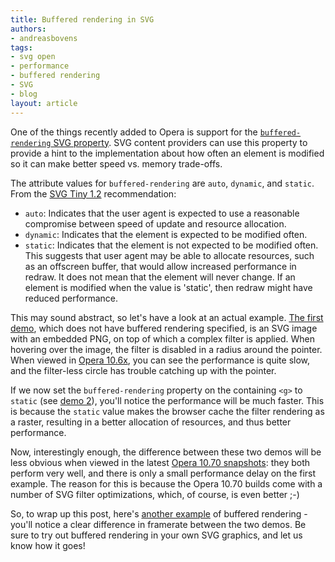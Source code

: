 ```yaml
---
title: Buffered rendering in SVG
authors:
- andreasbovens
tags:
- svg open
- performance
- buffered rendering
- SVG
- blog
layout: article
---
```

<p>One of the things recently added to Opera is support for the <a href="http://www.w3.org/TR/SVGTiny12/painting.html#BufferedRenderingProperty"><code>buffered-rendering</code> SVG property</a>. SVG content providers can use this property to provide a hint to the implementation about how often an element is modified so it can make better speed vs. memory trade-offs.</p> 
<p>The attribute values for <code>buffered-rendering</code> are <code>auto</code>, <code>dynamic</code>, and <code>static</code>. From the <a href="http://www.w3.org/TR/SVGTiny12/painting.html#BufferedRenderingProperty">SVG Tiny 1.2</a> recommendation:</p>
<ul>
<li><code>auto</code>: Indicates that the user agent is expected to use a reasonable compromise between speed of update and resource allocation.</li>
<li><code>dynamic</code>: Indicates that the element is expected to be modified often.</li>
<li><code>static</code>: Indicates that the element is not expected to be modified often. This suggests that user agent may be able to allocate resources, such as an offscreen buffer, that would allow increased performance in redraw. It does not mean that the element will never change. If an element is modified when the value is &#39;static&#39;, then redraw might have reduced performance.</li>
</ul>
<p>This may sound abstract, so let&#39;s have a look at an actual example. <a href="http://people.opera.com/andreasb/demos/demos_svgopen2010/bufferedrendering2/highlight-default.svg">The first demo</a>, which does not have buffered rendering specified, is an SVG image with an embedded PNG, on top of which a complex filter is applied. When hovering over the image, the filter is disabled in a radius around the pointer. When viewed in <a href="http://www.opera.com/browser/">Opera 10.6x</a>, you can see the performance is quite slow, and the filter-less circle has trouble catching up with the pointer.</p>
<p>If we now set the <code>buffered-rendering</code> property on the containing <code>&lt;g&gt;</code> to <code>static</code> (see <a href="http://people.opera.com/andreasb/demos/demos_svgopen2010/bufferedrendering2/highlight-static.svg">demo 2</a>), you&#39;ll notice the performance will be much faster. This is because the <code>static</code> value makes the browser cache the filter rendering as a raster, resulting in a better allocation of resources, and thus better performance.</p>
<p>Now, interestingly enough, the difference between these two demos will be less obvious when viewed in the latest <a href="http://my.opera.com/desktopteam/blog/">Opera 10.70 snapshots</a>: they both perform very well, and there is only a small performance delay on the first example. The reason for this is because the Opera 10.70 builds come with a number of SVG filter optimizations, which, of course, is even better ;-)</p>
<p>So, to wrap up this post, here&#39;s <a href="http://people.opera.com/andreasb/demos/demos_svgopen2010/bufferedrendering/">another example</a> of buffered rendering - you&#39;ll notice a clear difference in framerate between the two demos. Be sure to try out buffered rendering in your own SVG graphics, and let us know how it goes!</p>
